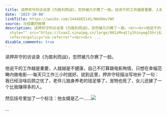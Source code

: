```yaml
---
title: 读押井守的访谈录《为胜利而战》，忽然被凡尔赛了一脸。他说干的工作越是重要，人就越是不健康，自己不打算跟电影殉情，只想在幸福范畴内做电影---每天只工作三...
date: '2023-10-08'
linkTitle: https://weibo.com/1444865141/NmUOmv7WV
source: 马伯庸的微博
description: 读押井守的访谈录《为胜利而战》，忽然被凡尔赛了一脸。<br><br>他说干的工作越是重要，人就越是不健康，自己不打算跟电影殉情，只想在幸福范畴内做电影---每天只工作三小时就好。说到这里，押井守轻描淡写地补了一句：我已经没啥后顾之忧了，老伴儿独身养老的钱足够了，宠物也死了，女儿还嫁了一个比我赚得多的人。<br><br>然后括号里加了一个标注：他女婿是乙一……<img
  style="" src="https://tvax2.sinaimg.cn/large/001zMvqtly1hinywgl5hrj63402c0hdv02.jpg"
  referrerpolicy="no-referrer"><br><br> ...
disable_comments: true
---
```

读押井守的访谈录《为胜利而战》，忽然被凡尔赛了一脸。<br><br>他说干的工作越是重要，人就越是不健康，自己不打算跟电影殉情，只想在幸福范畴内做电影---每天只工作三小时就好。说到这里，押井守轻描淡写地补了一句：我已经没啥后顾之忧了，老伴儿独身养老的钱足够了，宠物也死了，女儿还嫁了一个比我赚得多的人。<br><br>然后括号里加了一个标注：他女婿是乙一……<img style="" src="https://tvax2.sinaimg.cn/large/001zMvqtly1hinywgl5hrj63402c0hdv02.jpg" referrerpolicy="no-referrer"><br><br> ...